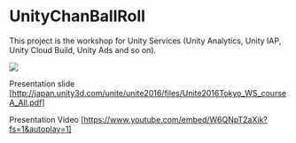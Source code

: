# UnityChanBallRoll
This project is the workshop for Unity Services (Unity Analytics, Unity IAP, Unity Cloud Build, Unity Ads and so on).

![](http://i.imgur.com/OEu8mo4.jpg")

Presentation slide
[http://japan.unity3d.com/unite/unite2016/files/Unite2016Tokyo_WS_courseA_All.pdf]

Presentation Video
[https://www.youtube.com/embed/W6QNpT2aXik?fs=1&autoplay=1]
